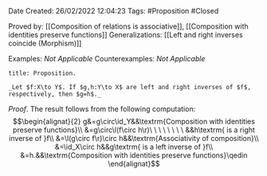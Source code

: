 <br />
<br />

Date Created: 26/02/2022 12:04:23
Tags: #Proposition #Closed 

Proved by: [[Composition of relations is associative]], [[Composition with identities preserve functions]]
Generalizations: [[Left and right inverses coincide (Morphism)]]

Examples: _Not Applicable_
Counterexamples: _Not Applicable_

``` ad-Proposition
title: Proposition.

_Let $f:X\to Y$. If $g,h:Y\to X$ are left and right inverses of $f$, respectively, then $g=h$._

```

_Proof_. The result follows from the following computation:
$$\begin{alignat}{2}
    g&=g\circ\id_Y&&\textrm{Composition with identities preserve functions}\\
    &=g\circ\l(f\circ h\r)\ \ \ \ \ \ \ \ &&h\textrm{ is a right inverse of }f\\
    &=\l(g\circ f\r)\circ h&&\textrm{Associativity of composition}\\
    &=\id_X\circ h&&g\textrm{ is a left inverse of }f\\
    &=h.&&\textrm{Composition with identities preserve functions}\qedin
\end{alignat}$$
